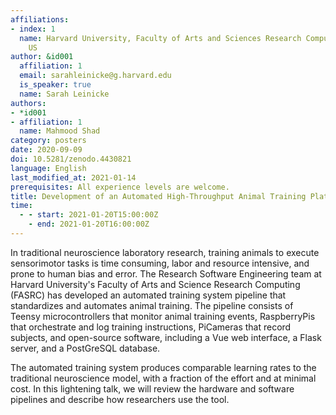 ```yaml
---
affiliations:
- index: 1
  name: Harvard University, Faculty of Arts and Sciences Research Computing (FASRC),
    US
author: &id001
  affiliation: 1
  email: sarahleinicke@g.harvard.edu
  is_speaker: true
  name: Sarah Leinicke
authors:
- *id001
- affiliation: 1
  name: Mahmood Shad
category: posters
date: 2020-09-09
doi: 10.5281/zenodo.4430821
language: English
last_modified_at: 2021-01-14
prerequisites: All experience levels are welcome.
title: Development of an Automated High-Throughput Animal Training Platform
time:
  - - start: 2021-01-20T15:00:00Z
    - end: 2021-01-20T16:00:00Z
---
```


In traditional neuroscience laboratory research, training animals to execute sensorimotor tasks is time consuming, labor and resource intensive, and prone to human bias and error.  The Research Software Engineering team at Harvard University's Faculty of Arts and Science Research Computing (FASRC) has developed an automated training system pipeline that standardizes and automates animal training.  The pipeline consists of Teensy microcontrollers that monitor animal training events, RaspberryPis that orchestrate and log training instructions, PiCameras that record subjects, and open-source software, including a Vue web interface, a Flask server, and a PostGreSQL database.

The automated training system produces comparable learning rates to the traditional neuroscience model, with a fraction of the effort and at minimal cost.  In this lightening talk, we will review the hardware and software pipelines and describe how researchers use the tool.